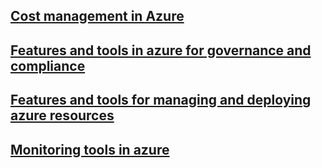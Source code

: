 ## [Cost management in Azure](./Cost-management-Azure.md)

## [Features and tools in azure for governance and compliance](./azure-for-governance-and-compliance.md)


## [Features and tools for managing and deploying azure resources](./features-tools-for-managing-and-deploying-resources.md)


## [Monitoring tools in azure](./Monitor-tools-in-auzre.md)
